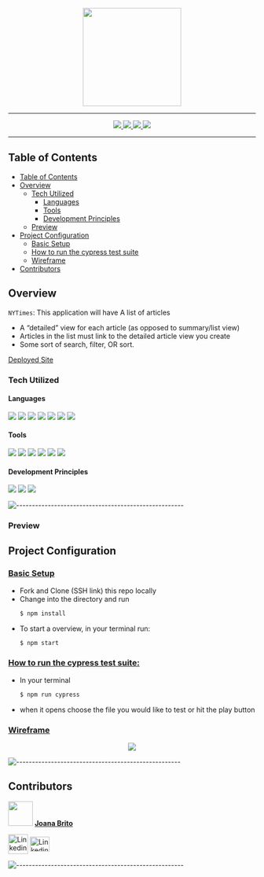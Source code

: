 
<p align="center">
  <img src="https://caitlinotoole.files.wordpress.com/2020/05/nytimes-logo-png-the-new-york-times-international-weekly-brands-of-the-world-1320.png?w=300" width="200" height="200">
</p>

************
<!-- ![-----------------------------------------------------](https://raw.githubusercontent.com/andreasbm/readme/master/assets/lines/rainbow.png) -->

<p align="center">
  <a href="https://github.com/joanafbrito/nytimes/graphs/contributors">
    <img src="https://img.shields.io/github/contributors/joanafbrito/nytimes.svg?style=flat">
  </a>
  <a href="https://github.com/joanafbrito/nytimes/network/members">
    <img src="https://img.shields.io/github/forks/joanafbrito/nytimes.svg?style=flat">
  </a>
  <a href="https://github.com/joanafbrito/nytimes/stargazers">
    <img src="https://img.shields.io/github/stars/joanafbrito/nytimes.svg?style=flat">
  </a>
  <a href="https://github.com/joanafbrito/nytimes/issues">
    <img src="https://img.shields.io/github/issues/joanafbrito/nytimes.svg?style=flat">
  </a>
  <!-- <a href="https://app.travis-ci.com/github/LoHi-Turing/lo-hi">
    <img src="https://app.travis-ci.com/LoHi-Turing/lo-hi.svg?branch=main">
  </a> -->
</p>

*****************
<!-- ![-----------------------------------------------------](https://raw.githubusercontent.com/andreasbm/readme/master/assets/lines/rainbow.png) -->

## Table of Contents

- [Table of Contents](#table-of-contents)
- [Overview](#overview)
  - [Tech Utilized](#tech-utilized)
    - [Languages](#languages)
    - [Tools](#tools)
    - [Development Principles](#development-principles)
  - [Preview](#preview)
- [Project Configuration](#project-configuration)
  - [<ins>Basic Setup](#insbasic-setup)
  - [<ins>How to run the cypress test suite](#inshow-to-run-the-cypress-test-suite)
  - [Wireframe](#wireframe)
- [Contributors](#contributors)

## Overview

`NYTimes`: This application will have A list of articles
- A “detailed” view for each article (as opposed to summary/list view)
- Articles in the list must link to the detailed article view you create
- Some sort of search, filter, OR sort.</br>

[Deployed Site]()

### Tech Utilized

#### Languages
<p>
  <img src="https://img.shields.io/badge/HTML5-E34F26?style=flaste&logo=html5&logoColor=white"/>
  <img src="https://img.shields.io/badge/CSS3-1572B6?style=flaste&logo=css3&logoColor=white"/>
  <img src="https://img.shields.io/badge/JavaScript-323330?style=flaste&logo=javascript&logoColor=F7DF1E"/>
  <img src="https://img.shields.io/badge/npm-CB3837?style=flaste&logo=npm&logoColor=white"/>
  <img src="https://img.shields.io/badge/React-20232A?style=flaste&logo=react&logoColor=61DAFB"/>
 <img src="https://img.shields.io/badge/Cypress-17202C?style=flaste&logo=cypress&logoColor=white"/>
  <img src="https://img.shields.io/badge/React_Router-CA4245?style=flaste&logo=react-router&logoColor=white"/>
</p>

#### Tools
<p>
  <img src="https://img.shields.io/badge/Visual_Studio_Code-0078D4?style=flaste&logo=visual%20studio%20code&logoColor=white">
  <img src="https://img.shields.io/badge/Git-F05032.svg?&style=flaste&logo=git&logoColor=white" />
  <img src="https://img.shields.io/badge/GitHub-181717.svg?&style=flaste&logo=github&logoColor=white" />
<!--   <img src="https://img.shields.io/badge/travis_CI-3EAAAF?style=flaste&logo=travisci&logoColor=white" /> -->
  <img src="https://img.shields.io/badge/Surge-430098.svg?&style=flaste&logo=heroku&logoColor=white" />
<!--   <img src="https://img.shields.io/badge/eslint-3A33D1?style=flaste&logo=eslint&logoColor=white" /> -->
  <img src="https://img.shields.io/badge/Canva-%2300C4CC.svg?&style=flaste&logo=Canva&logoColor=white" />
   <img src="https://img.shields.io/badge/Google_chrome-4285F4?style=flaste&logo=Google-chrome&logoColor=white" />
<!--   <img src="https://img.shields.io/badge/PWA-33b818.svg?&style=flaste&logo=REST&logoColor=white"/> -->
</p>


#### Development Principles
<p>
  <img src="https://img.shields.io/badge/OOP-b81818.svg?&style=flaste&logo=OOP&logoColor=white" />
  <img src="https://img.shields.io/badge/Accessability-b87818.svg?&style=flaste&logo=&logoColor=white" />
  <img src="https://img.shields.io/badge/UI/UX-33b818.svg?&style=flaste&logo=REST&logoColor=white"/>
</p>


![-----------------------------------------------------](https://raw.githubusercontent.com/andreasbm/readme/master/assets/lines/rainbow.png)

### Preview
<!-- 
Visiting the site and entering initial location to navigate to a recipe
![recording (20)](https://user-images.githubusercontent.com/78767067/139166417-d48caa82-42ab-4a02-bb87-261d73624797.gif)


Looking at other recipes and changing the location for an updated recipe
![recording (21)](https://user-images.githubusercontent.com/78767067/139166549-e89763b3-3c5f-4a40-a320-33faa203c1b1.gif)


Another adjustment to the location and viewing different recipes
![recording (22)](https://user-images.githubusercontent.com/78767067/139166651-cdaee942-0393-476a-9be6-99500f276611.gif)

Built with a responsive design to work on various devices
![recording (23)](https://user-images.githubusercontent.com/78767067/139167678-852dc0ea-1d1b-4a5d-a381-205db0bd9ab0.gif) -->


## Project Configuration

### <ins>Basic Setup

  * Fork and Clone (SSH link) this repo locally
  * Change into the directory and run
    ```bash
    $ npm install
    ```
  * To start a overview, in your terminal run:
    ```bash
    $ npm start
    ```

### <ins>How to run the cypress test suite:

* In your terminal 
  ```bash
  $ npm run cypress
  ```
* when it opens choose the file you would like to test or hit the play button
  
### <ins>[Wireframe](https://miro.com/app/board/o9J_lmWA3AM=/)

<p align="center">
  <img src="https://user-images.githubusercontent.com/82066350/140028996-cfd85a74-cdcb-4a02-bb07-1b033d743ff6.png"/>
</p>

![----------------------------------------------------](https://raw.githubusercontent.com/andreasbm/readme/master/assets/lines/rainbow.png)
  
## Contributors

<img src="https://avatars.githubusercontent.com/u/82066350?v=4" width="50" height="50"> <ins>**Joana Brito**
<!-- - Github: [Joana Brito](https://github.com/joanafbrito) -->
<a href="https://github.com/joanafbrito" target="blank"><img align="center" src="https://user-images.githubusercontent.com/82066350/140031374-32ecc52b-a98d-4ec2-aed6-917d6ec37ec7.png" alt="Linkedin icon" height="40" width="40" /></a>
<a href="https://www.linkedin.com/in/joana-f-brito/" target="blank"><img align="center" src="https://cdn.jsdelivr.net/npm/simple-icons@3.0.1/icons/linkedin.svg" alt="Linkedin icon" height="30" width="40" /></a>


![-----------------------------------------------------](https://raw.githubusercontent.com/andreasbm/readme/master/assets/lines/rainbow.png)


